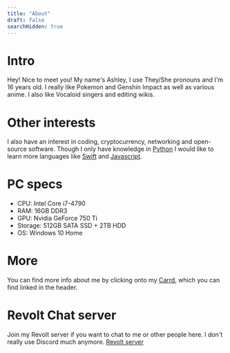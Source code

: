 ```yaml
---
title: "About"
draft: false
searchHidden: true
---
```


# Intro
Hey! Nice to meet you! My name's Ashley, I use They/She pronouns and I'm 16 years old. I really like Pokemon and Genshin Impact as well as various anime. I also like Vocaloid singers and editing wikis.

# Other interests
I also have an interest in coding, cryptocurrency, networking and open-source software. Though I only have knowledge in [Python](https://en.wikipedia.org/wiki/Python_(programming_language)) I would like to learn more languages like [Swift](https://en.wikipedia.org/wiki/Swift_(programming_language)) and [Javascript](https://en.wikipedia.org/wiki/JavaScript).

# PC specs
- CPU: Intel Core i7-4790
- RAM: 16GB DDR3
- GPU: Nvidia GeForce 750 Ti
- Storage: 512GB SATA SSD + 2TB HDD
- OS: Windows 10 Home

# More
You can find more info about me by clicking onto my [Carrd](https://ninjasmosa.carrd.co), which you can find linked in the header.

# Revolt Chat server
Join my Revolt server if you want to chat to me or other people here. I don't really use Discord much anymore.
[Revolt server](https://app.revolt.chat/invite/CN6ZDq74)